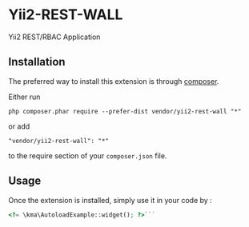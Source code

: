 Yii2-REST-WALL
==============
Yii2 REST/RBAC Application

Installation
------------

The preferred way to install this extension is through [composer](http://getcomposer.org/download/).

Either run

```
php composer.phar require --prefer-dist vendor/yii2-rest-wall "*"
```

or add

```
"vendor/yii2-rest-wall": "*"
```

to the require section of your `composer.json` file.


Usage
-----

Once the extension is installed, simply use it in your code by  :

```php
<?= \kma\AutoloadExample::widget(); ?>```